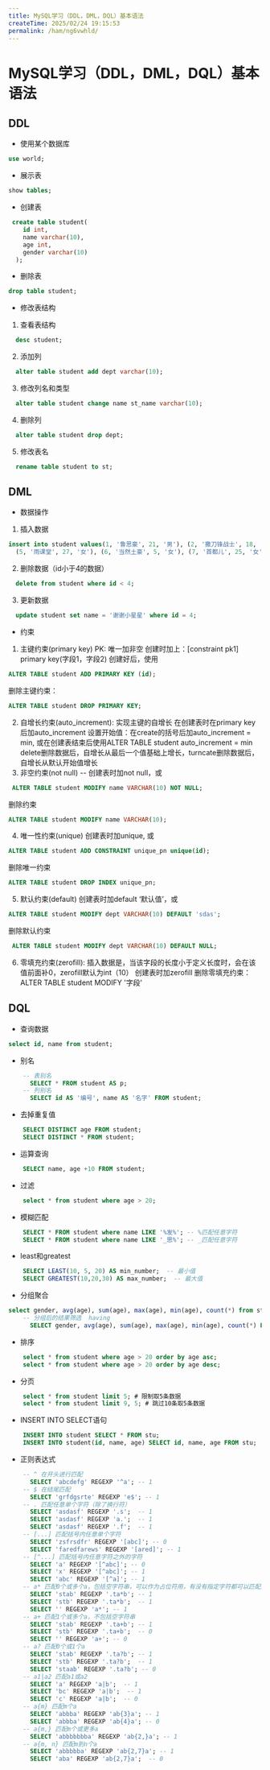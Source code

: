 ```yaml
---
title: MySQL学习（DDL，DML，DQL）基本语法
createTime: 2025/02/24 19:15:53
permalink: /ham/ng6vwhld/
---
```

# MySQL学习（DDL，DML，DQL）基本语法

## DDL
* 使用某个数据库

```sql
use world;
```
* 展示表

```sql
show tables;
```
* 创建表

```sql
 create table student(
    id int,
    name varchar(10),
    age int,
    gender varchar(10)
  );
```
* 删除表

```sql
drop table student; 
```
* 修改表结构
1. 查看表结构
```sql
  desc student;
```
2. 添加列
```sql
  alter table student add dept varchar(10);
```
3. 修改列名和类型
```sql
  alter table student change name st_name varchar(10);
```
4. 删除列
```sql
  alter table student drop dept;
```
5. 修改表名
```sql
  rename table student to st;
```
## DML
* 数据操作
1. 插入数据
```sql
insert into student values(1, '鲁思豪', 21, '男'), (2, '撒刀锋战士', 18, '男'), (3, '发送端', 17, '女'), (4, '问啊发大水', 38, '男'), 
  (5, '雨课堂', 27, '女'), (6, '当然土豪', 5, '女'), (7, '首都儿', 25, '女'), (8, '饿死认同感', 24, '男'), (9, '散热通过', 31, '女'), (10, '色让他', 22, '男'); 
```
2. 删除数据（id小于4的数据）
```sql
  delete from student where id < 4;
```
3. 更新数据
```sql
  update student set name = '谢谢小星星' where id = 4;
```

* 约束
1. 主键约束(primary key) PK:  唯一加非空
   创建时加上：[constraint pk1] primary key(字段1，字段2)
   创建好后，使用
```sql
ALTER TABLE student ADD PRIMARY KEY (id);
```
删除主键约束：
```sql
ALTER TABLE student DROP PRIMARY KEY;
```
2. 自增长约束(auto_increment): 实现主键的自增长
   在创建表时在primary key后加auto_increment
   设置开始值：在create的括号后加auto_increment = min, 或在创建表结束后使用ALTER TABLE student auto_increment = min
   delete删除数据后，自增长从最后一个值基础上增长，turncate删除数据后，自增长从默认开始值增长
3. 非空约束(not null)
   -- 创建表时加not null，或
```sql
 ALTER TABLE student MODIFY name VARCHAR(10) NOT NULL;
```
删除约束

```sql
ALTER TABLE student MODIFY name VARCHAR(10);
```

4. 唯一性约束(unique)
   创建表时加unique, 或
```sql
ALTER TABLE student ADD CONSTRAINT unique_pn unique(id); 
```
删除唯一约束
```sql
ALTER TABLE student DROP INDEX unique_pn;
```
5. 默认约束(default)
   创建表时加default ‘默认值’，或
```sql
ALTER TABLE student MODIFY dept VARCHAR(10) DEFAULT 'sdas';
```
删除默认约束
```sql
 ALTER TABLE student MODIFY dept VARCHAR(10) DEFAULT NULL;
```
6. 零填充约束(zerofill): 插入数据是，当该字段的长度小于定义长度时，会在该值前面补0，zerofill默认为int（10）
   创建表时加zerofill
   删除零填充约束：ALTER TABLE student MODIFY '字段'
## DQL
* 查询数据

```sql
select id, name from student;
```

* 别名

```sql
	-- 表别名
      SELECT * FROM student AS p;
    -- 列别名
      SELECT id AS '编号', name AS '名字' FROM student;
```
* 去掉重复值

```sql
    SELECT DISTINCT age FROM student;
    SELECT DISTINCT * FROM student;
```
* 运算查询

```sql
    SELECT name, age +10 FROM student;
```
* 过滤
```sql
    select * from student where age > 20;
```
* 模糊匹配

```sql
    SELECT * FROM student where name LIKE '%发%'; -- %匹配任意字符
    SELECT * FROM student where name LIKE '_思%'; -- _匹配任意字符
```
* least和greatest

```sql
    SELECT LEAST(10, 5, 20) AS min_number;  -- 最小值
    SELECT GREATEST(10,20,30) AS max_number;  -- 最大值
```
* 分组聚合

```sql
select gender, avg(age), sum(age), max(age), min(age), count(*) from student group by gender; 
    -- 分组后的结果筛选  having
      SELECT gender, avg(age), sum(age), max(age), min(age), count(*) FROM student GROUP BY gender HAVING AVG(age) > 22;
```
* 排序

```sql
    select * from student where age > 20 order by age asc;
    select * from student where age > 20 order by age desc;
```
* 分页

```sql
    select * from student limit 5; # 限制取5条数据
    select * from student limit 9, 5; # 跳过10条取5条数据
```
* INSERT INTO SELECT语句

```sql
    INSERT INTO student SELECT * FROM stu;
    INSERT INTO student(id, name, age) SELECT id, name, age FROM stu;
```
* 正则表达式

```sql
    -- ^ 在开头进行匹配
      SELECT 'abcdefg' REGEXP '^a'; -- 1
    -- $ 在结尾匹配
      SELECT 'grfdgsrte' REGEXP 'e$'; -- 1
    -- . 匹配任意单个字符（除了换行符）
      SELECT 'asdasf' REGEXP '.s';  -- 1
      SELECT 'asdasf' REGEXP 'a.';  -- 1
      SELECT 'asdasf' REGEXP '.f';  -- 1
    -- [...] 匹配括号内任意单个字符
      SELECT 'zsfrsdfr' REGEXP '[abc]'; -- 0
      SELECT 'faredfarews' REGEXP '[ared]'; -- 1
    -- [^...] 匹配括号内任意字符之外的字符
      SELECT 'a' REGEXP '[^abc]'; -- 0
      SELECT 'x' REGEXP '[^abc]'; -- 1
      SELECT 'abc' REGEXP '[^a]'; -- 1
    -- a* 匹配0个或多个a，包括空字符串，可以作为占位符用，有没有指定字符都可以匹配到数据
      SELECT 'stab' REGEXP '.ta*b'; -- 1
      SELECT 'stb' REGEXP '.ta*b';  -- 1
      SELECT '' REGEXP 'a*'; -- 1
    -- a+ 匹配1个或多个a，不包括空字符串
      SELECT 'stab' REGEXP '.ta+b'; -- 1
      SELECT 'stb' REGEXP '.ta+b';  -- 0
      SELECT '' REGEXP 'a+'; -- 0
    -- a? 匹配0个或1个a
      SELECT 'stab' REGEXP '.ta?b'; -- 1
      SELECT 'stb' REGEXP '.ta?b';  -- 1
      SELECT 'staab' REGEXP '.ta?b'; -- 0
    -- a1|a2 匹配a1或a2
      SELECT 'a' REGEXP 'a|b';  -- 1
      SELECT 'bc' REGEXP 'a|b';  -- 1
      SELECT 'c' REGEXP 'a|b';  -- 0
    -- a{m} 匹配m个a
      SELECT 'abbba' REGEXP 'ab{3}a'; -- 1
      SELECT 'abbba' REGEXP 'ab{4}a'; -- 0
    -- a{m,} 匹配m个或更多a
      SELECT 'abbbbbbba' REGEXP 'ab{2,}a'; -- 1
    -- a{m, n} 匹配m到n个a
      SELECT 'abbbbba' REGEXP 'ab{2,7}a'; -- 1
      SELECT 'aba' REGEXP 'ab{2,7}a';  -- 0 
```

